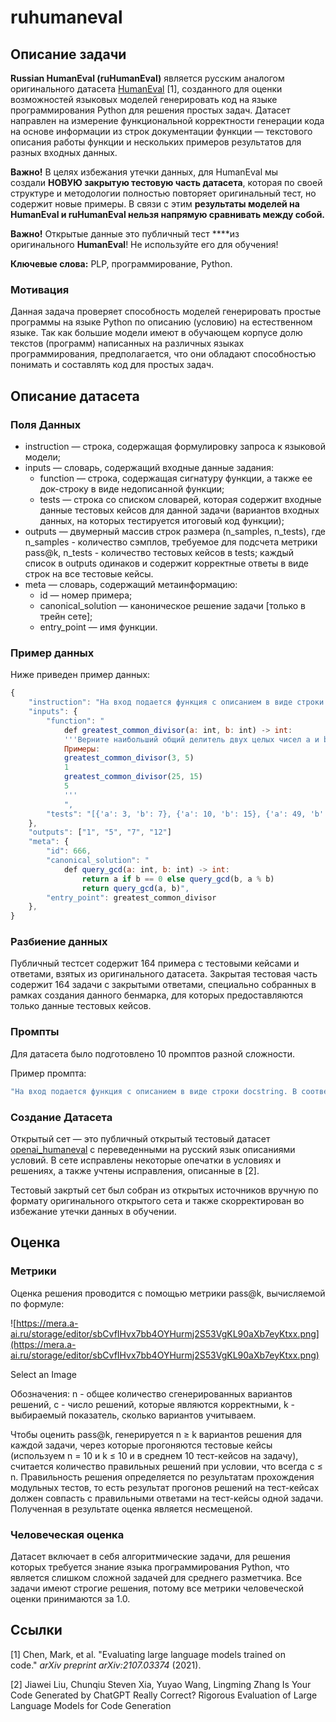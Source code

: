 # ruhumaneval

## Описание задачи

**Russian HumanEval (ruHumanEval)** является русским аналогом оригинального датасета [HumanEval](https://huggingface.co/datasets/openai_humaneval) [1], созданного для оценки возможностей языковых моделей генерировать код на языке программирования Python для решения простых задач. Датасет направлен на измерение функциональной корректности генерации кода на основе информации из строк документации функции — текстового описания работы функции и нескольких примеров результатов для разных входных данных.

**Важно!** В целях избежания утечки данных, для HumanEval мы создали **НОВУЮ закрытую тестовую часть датасета**, которая по своей структуре и методологии полностью повторяет оригинальный тест, но содержит новые примеры. В связи с этим **результаты моделей на HumanEval и ruHumanEval нельзя напрямую сравнивать между собой.**

**Важно!** Открытые данные это публичный тест ****из оригинального **HumanEval**! Не используйте его для обучения!

**Ключевые слова:** PLP, программирование, Python.

### Мотивация

Данная задача проверяет способность моделей генерировать простые программы на языке Python по описанию (условию) на естественном языке. Так как большие модели имеют в обучающем корпусе долю текстов (программ) написанных на различных языках программирования, предполагается, что они обладают способностью понимать и составлять код для простых задач.

## Описание датасета

### Поля Данных

- instruction — строка, содержащая формулировку запроса к языковой модели;
- inputs — словарь, содержащий входные данные задания:
    - function — строка, содержащая сигнатуру функции, а также ее док-строку в виде недописанной функции;
    - tests — строка со списком словарей, которая содержит входные данные тестовых кейсов для данной задачи (вариантов входных данных, на которых тестируется итоговый код функции);
- outputs — двумерный массив строк размера (n_samples, n_tests), где n_samples - количество сэмплов, требуемое для подсчета метрики pass@k, n_tests - количество тестовых кейсов в tests; каждый список в outputs одинаков и содержит корректные ответы в виде строк на все тестовые кейсы.
- meta — cловарь, содержащий метаинформацию:
    - id — номер примера;
    - canonical_solution — каноническое решение задачи [только в трейн сете];
    - entry_point — имя функции.

### Пример данных

Ниже приведен пример данных:

```jsx
{
	"instruction": "На вход подается функция с описанием в виде строки docstring. В соответствии с описанием вам необходимо реализовать функцию на основе шаблона:\\n{function}"
	"inputs": {
		"function": "
			def greatest_common_divisor(a: int, b: int) -> int:
			'''Верните наибольший общий делитель двух целых чисел a и b.
			Примеры:
			greatest_common_divisor(3, 5)
			1
			greatest_common_divisor(25, 15)
			5
			'''
			",
		"tests": "[{'a': 3, 'b': 7}, {'a': 10, 'b': 15}, {'a': 49, 'b': 14}, {'a': 144, 'b': 60}]"
	},
	"outputs": ["1", "5", "7", "12"]
	"meta": {
		"id": 666, 
		"canonical_solution": "
			def query_gcd(a: int, b: int) -> int:
				return a if b == 0 else query_gcd(b, a % b)
				return query_gcd(a, b)",
		"entry_point": greatest_common_divisor
	},
}
```

### Разбиение данных

Публичный тестсет содержит 164 примера с тестовыми кейсами и ответами, взятых из оригинального датасета. Закрытая тестовая часть содержит 164 задачи с закрытыми ответами, специально собранных в рамках создания данного бенмарка, для которых предоставляются только данные тестовых  кейсов.

### Промпты

Для датасета было подготовлено 10 промптов разной сложности.

Пример промпта:

```jsx
"На вход подается функция с описанием в виде строки docstring. В соответствии с описанием вам необходимо реализовать функцию на основе шаблона:\n{function}."
```

### Создание Датасета

Открытый сет — это публичный открытый тестовый датасет [openai_humaneval](https://huggingface.co/datasets/openai_humaneval) с переведенными на русский язык описаниями условий. В сете исправлены некоторые опечатки в условиях и решениях, а также учтены исправления, описанные в [2].

Тестовый закртый сет был собран из открытых источников вручную по формату оригинального открытого сета и также скорректирован во избежание утечки данных в обучении.

## Оценка

### Метрики

Оценка решения проводится с помощью метрики pass@k, вычисляемой по формуле:

![https://mera.a-ai.ru/storage/editor/sbCvfIHvx7bb4OYHurmj2S53VgKL90aXb7eyKtxx.png](https://mera.a-ai.ru/storage/editor/sbCvfIHvx7bb4OYHurmj2S53VgKL90aXb7eyKtxx.png)

Select an Image

Обозначения: n - общее количество сгенерированных вариантов решений, c - число решений, которые являются корректными, k - выбираемый показатель, сколько вариантов учитываем.

Чтобы оценить pass@k, генерируется n ≥ k вариантов решения для каждой задачи, через которые прогоняются тестовые кейсы (используем n = 10 и k ≤ 10 и в среднем 10 тест-кейсов на задачу), считается количество правильных решений при условии, что всегда c ≤ n. Правильность решения определяется по результатам прохождения модульных тестов, то есть результат прогонов решений  на тест-кейсах должен совпасть с правильными ответами на тест-кейсы одной задачи. Полученная в результате оценка является несмещеной.

### Человеческая оценка

Датасет включает в себя алгоритмические задачи, для решения которых требуется знание языка программирования Python, что является слишком сложной задачей для среднего разметчика. Все задачи имеют строгие решения, потому все метрики человеческой оценки принимаются за 1.0.

## Ссылки

[1] Chen, Mark, et al. "Evaluating large language models trained on code." *arXiv preprint arXiv:2107.03374* (2021).

[2] Jiawei Liu, Chunqiu Steven Xia, Yuyao Wang, Lingming Zhang Is Your Code Generated by ChatGPT Really Correct? Rigorous Evaluation of Large Language Models for Code Generation
